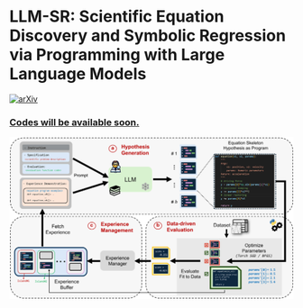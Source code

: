 # LLM-SR: Scientific Equation Discovery and Symbolic Regression via Programming with Large Language Models

[![arXiv](https://img.shields.io/badge/arXiv-2404.18400-b31b1b.svg)](https://arxiv.org/abs/2404.18400)


### <ins>Codes will be available soon.



![LLMSR-viz](./LLMSR.jpg)
